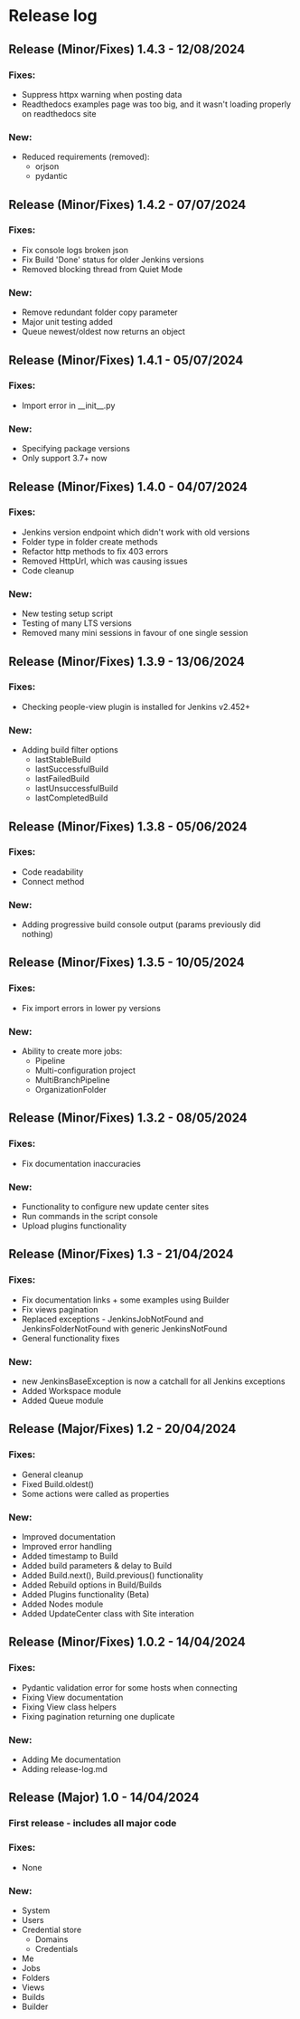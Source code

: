 # Release log

## Release (Minor/Fixes) 1.4.3 - 12/08/2024
### Fixes:
- Suppress httpx warning when posting data
- Readthedocs examples page was too big, and it wasn't loading properly on readthedocs site

### New:
- Reduced requirements (removed):
  - orjson
  - pydantic

###

## Release (Minor/Fixes) 1.4.2 - 07/07/2024
### Fixes:
- Fix console logs broken json
- Fix Build 'Done' status for older Jenkins versions
- Removed blocking thread from Quiet Mode

### New:
- Remove redundant folder copy parameter
- Major unit testing added
- Queue newest/oldest now returns an object

###

## Release (Minor/Fixes) 1.4.1 - 05/07/2024
### Fixes:
- Import error in \_\_init\_\_.py

### New:
- Specifying package versions
- Only support 3.7+ now

###

## Release (Minor/Fixes) 1.4.0 - 04/07/2024
### Fixes:
- Jenkins version endpoint which didn't work with old versions
- Folder type in folder create methods
- Refactor http methods to fix 403 errors
- Removed HttpUrl, which was causing issues
- Code cleanup

### New:
- New testing setup script
- Testing of many LTS versions
- Removed many mini sessions in favour of one single session

###

## Release (Minor/Fixes) 1.3.9 - 13/06/2024
### Fixes:
- Checking people-view plugin is installed for Jenkins v2.452+

### New:
- Adding build filter options
  - lastStableBuild
  - lastSuccessfulBuild
  - lastFailedBuild
  - lastUnsuccessfulBuild
  - lastCompletedBuild

###

## Release (Minor/Fixes) 1.3.8 - 05/06/2024
### Fixes:
- Code readability
- Connect method

### New:
- Adding progressive build console output (params previously did nothing)

###

## Release (Minor/Fixes) 1.3.5 - 10/05/2024
### Fixes:
- Fix import errors in lower py versions

### New:
- Ability to create more jobs:
  - Pipeline
  - Multi-configuration project
  - MultiBranchPipeline
  - OrganizationFolder

###

## Release (Minor/Fixes) 1.3.2 - 08/05/2024
### Fixes:
- Fix documentation inaccuracies

### New:
- Functionality to configure new update center sites
- Run commands in the script console
- Upload plugins functionality

###

## Release (Minor/Fixes) 1.3 - 21/04/2024
### Fixes:
- Fix documentation links + some examples using Builder
- Fix views pagination
- Replaced exceptions - JenkinsJobNotFound and JenkinsFolderNotFound with generic JenkinsNotFound
- General functionality fixes

### New:
- new JenkinsBaseException is now a catchall for all Jenkins exceptions
- Added Workspace module
- Added Queue module


## Release (Major/Fixes) 1.2 - 20/04/2024
### Fixes:
- General cleanup
- Fixed Build.oldest()
- Some actions were called as properties

### New:
- Improved documentation
- Improved error handling
- Added timestamp to Build
- Added build parameters & delay to Build
- Added Build.next(), Build.previous() functionality
- Added Rebuild options in Build/Builds
- Added Plugins functionality (Beta)
- Added Nodes module
- Added UpdateCenter class with Site interation

## Release (Minor/Fixes) 1.0.2 - 14/04/2024
### Fixes:
- Pydantic validation error for some hosts when connecting
- Fixing View documentation
- Fixing View class helpers
- Fixing pagination returning one duplicate

### New:
- Adding Me documentation
- Adding release-log.md

###

## Release (Major) 1.0 - 14/04/2024
### First release - includes all major code

### Fixes:
- None

### New:
- System
- Users
- Credential store
  - Domains
  - Credentials
- Me
- Jobs
- Folders
- Views
- Builds
- Builder
